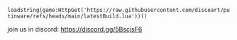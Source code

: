 ```loadstring(game:HttpGet('https://raw.githubusercontent.com/discoart/putinware/refs/heads/main/latestBuild.lua'))()```

join us in discord: https://discord.gg/5BscjsF6
